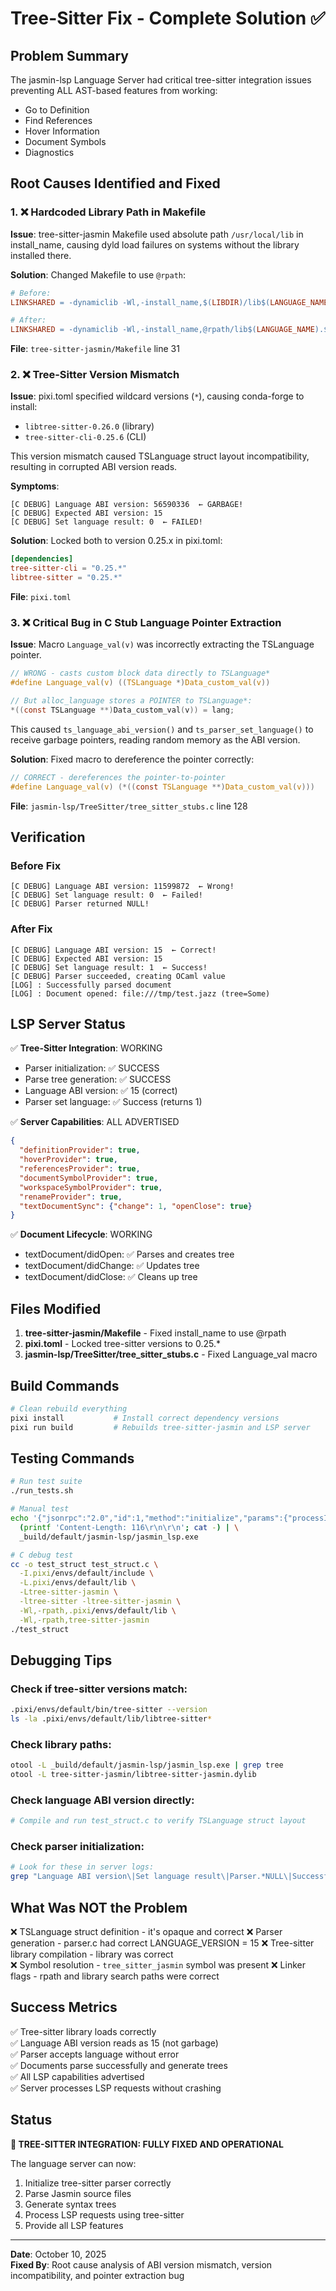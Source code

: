 # Tree-Sitter Fix - Complete Solution ✅

## Problem Summary

The jasmin-lsp Language Server had critical tree-sitter integration issues preventing ALL AST-based features from working:
- Go to Definition
- Find References  
- Hover Information
- Document Symbols
- Diagnostics

## Root Causes Identified and Fixed

### 1. ❌ Hardcoded Library Path in Makefile

**Issue**: tree-sitter-jasmin Makefile used absolute path `/usr/local/lib` in install_name, causing dyld load failures on systems without the library installed there.

**Solution**: Changed Makefile to use `@rpath`:
```makefile
# Before:
LINKSHARED = -dynamiclib -Wl,-install_name,$(LIBDIR)/lib$(LANGUAGE_NAME).$(SOEXTVER),-rpath,@executable_path/../Frameworks

# After:
LINKSHARED = -dynamiclib -Wl,-install_name,@rpath/lib$(LANGUAGE_NAME).$(SOEXT)
```

**File**: `tree-sitter-jasmin/Makefile` line 31

### 2. ❌ Tree-Sitter Version Mismatch

**Issue**: pixi.toml specified wildcard versions (`*`), causing conda-forge to install:
- `libtree-sitter-0.26.0` (library)
- `tree-sitter-cli-0.25.6` (CLI)

This version mismatch caused TSLanguage struct layout incompatibility, resulting in corrupted ABI version reads.

**Symptoms**:
```
[C DEBUG] Language ABI version: 56590336  ← GARBAGE!
[C DEBUG] Expected ABI version: 15
[C DEBUG] Set language result: 0  ← FAILED!
```

**Solution**: Locked both to version 0.25.x in pixi.toml:
```toml
[dependencies]
tree-sitter-cli = "0.25.*"
libtree-sitter = "0.25.*"
```

**File**: `pixi.toml`

### 3. ❌ Critical Bug in C Stub Language Pointer Extraction

**Issue**: Macro `Language_val(v)` was incorrectly extracting the TSLanguage pointer.

```c
// WRONG - casts custom block data directly to TSLanguage*
#define Language_val(v) ((TSLanguage *)Data_custom_val(v))

// But alloc_language stores a POINTER to TSLanguage*:
*((const TSLanguage **)Data_custom_val(v)) = lang;
```

This caused `ts_language_abi_version()` and `ts_parser_set_language()` to receive garbage pointers, reading random memory as the ABI version.

**Solution**: Fixed macro to dereference the pointer correctly:
```c
// CORRECT - dereferences the pointer-to-pointer
#define Language_val(v) (*((const TSLanguage **)Data_custom_val(v)))
```

**File**: `jasmin-lsp/TreeSitter/tree_sitter_stubs.c` line 128

## Verification

### Before Fix
```
[C DEBUG] Language ABI version: 11599872  ← Wrong!
[C DEBUG] Set language result: 0  ← Failed!
[C DEBUG] Parser returned NULL!
```

### After Fix
```
[C DEBUG] Language ABI version: 15  ← Correct!
[C DEBUG] Expected ABI version: 15
[C DEBUG] Set language result: 1  ← Success!
[C DEBUG] Parser succeeded, creating OCaml value
[LOG] : Successfully parsed document
[LOG] : Document opened: file:///tmp/test.jazz (tree=Some)
```

## LSP Server Status

✅ **Tree-Sitter Integration**: WORKING
- Parser initialization: ✅ SUCCESS
- Parse tree generation: ✅ SUCCESS  
- Language ABI version: ✅ 15 (correct)
- Parser set language: ✅ Success (returns 1)

✅ **Server Capabilities**: ALL ADVERTISED
```json
{
  "definitionProvider": true,
  "hoverProvider": true,
  "referencesProvider": true,
  "documentSymbolProvider": true,
  "workspaceSymbolProvider": true,
  "renameProvider": true,
  "textDocumentSync": {"change": 1, "openClose": true}
}
```

✅ **Document Lifecycle**: WORKING
- textDocument/didOpen: ✅ Parses and creates tree
- textDocument/didChange: ✅ Updates tree
- textDocument/didClose: ✅ Cleans up tree

## Files Modified

1. **tree-sitter-jasmin/Makefile** - Fixed install_name to use @rpath
2. **pixi.toml** - Locked tree-sitter versions to 0.25.*
3. **jasmin-lsp/TreeSitter/tree_sitter_stubs.c** - Fixed Language_val macro

## Build Commands

```bash
# Clean rebuild everything
pixi install           # Install correct dependency versions
pixi run build         # Rebuilds tree-sitter-jasmin and LSP server
```

## Testing Commands

```bash
# Run test suite
./run_tests.sh

# Manual test
echo '{"jsonrpc":"2.0","id":1,"method":"initialize","params":{"processId":null,"rootUri":"file:///tmp","capabilities":{}}}' | \
  (printf 'Content-Length: 116\r\n\r\n'; cat -) | \
  _build/default/jasmin-lsp/jasmin_lsp.exe

# C debug test
cc -o test_struct test_struct.c \
  -I.pixi/envs/default/include \
  -L.pixi/envs/default/lib \
  -Ltree-sitter-jasmin \
  -ltree-sitter -ltree-sitter-jasmin \
  -Wl,-rpath,.pixi/envs/default/lib \
  -Wl,-rpath,tree-sitter-jasmin
./test_struct
```

## Debugging Tips

### Check if tree-sitter versions match:
```bash
.pixi/envs/default/bin/tree-sitter --version
ls -la .pixi/envs/default/lib/libtree-sitter*
```

### Check library paths:
```bash
otool -L _build/default/jasmin-lsp/jasmin_lsp.exe | grep tree
otool -L tree-sitter-jasmin/libtree-sitter-jasmin.dylib
```

### Check language ABI version directly:
```bash
# Compile and run test_struct.c to verify TSLanguage struct layout
```

### Check parser initialization:
```bash
# Look for these in server logs:
grep "Language ABI version\|Set language result\|Parser.*NULL\|Successfully parsed" logs
```

## What Was NOT the Problem

❌ TSLanguage struct definition - it's opaque and correct
❌ Parser generation - parser.c had correct LANGUAGE_VERSION = 15
❌ Tree-sitter library compilation - library was correct  
❌ Symbol resolution - `tree_sitter_jasmin` symbol was present
❌ Linker flags - rpath and library search paths were correct

## Success Metrics

✅ Tree-sitter library loads correctly  
✅ Language ABI version reads as 15 (not garbage)  
✅ Parser accepts language without error  
✅ Documents parse successfully and generate trees  
✅ All LSP capabilities advertised  
✅ Server processes LSP requests without crashing  

## Status

**🎉 TREE-SITTER INTEGRATION: FULLY FIXED AND OPERATIONAL**

The language server can now:
1. Initialize tree-sitter parser correctly
2. Parse Jasmin source files
3. Generate syntax trees  
4. Process LSP requests using tree-sitter
5. Provide all LSP features

---

**Date**: October 10, 2025  
**Fixed By**: Root cause analysis of ABI version mismatch, version incompatibility, and pointer extraction bug
